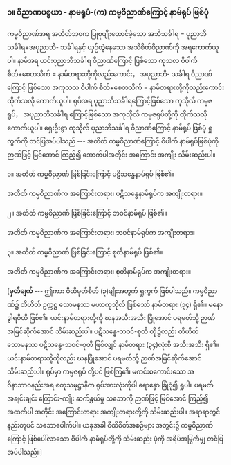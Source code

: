 ### ၁။ ဝိညာဏပစ္စယာ - နာမရူပံ-(က) ကမ္မဝိညာဏ်ကြောင့် နာမ်ရုပ် ဖြစ်ပုံ

ကမ္မဝိညာဏ်အရ အတိတ်ဘ၀က ပြုစုပျိုးထောင်ခဲ့သော အဘိသင်္ခါရ = ပုညာဘိသင်္ခါရ+အပုညာဘိ-
သင်္ခါရနှင့် ယှဉ်တွဲနေသော အသိစိတ်ဝိညာဏ်ကို အရကောက်ယူပါ။ နာမ်အရ ယင်းပုညာဘိသင်္ခါရ
ဝိညာဏ်ကြောင့် ဖြစ်သော ကုသလ ဝိပါက် စိတ်+စေတသိက် = နာမ်တရားတို့ကိုလည်းကောင်း， အပုညာဘိ-
သင်္ခါရ ဝိညာဏ်ကြောင့် ဖြစ်သော အကုသလ ဝိပါက် စိတ်+စေတသိက် = နာမ်တရားတို့ကိုလည်းကောင်း
ထိုက်သလို ကောက်ယူပါ။ ရုပ်အရ ပုညာဘိသင်္ခါရကြောင့်ဖြစ်သော ကုသိုလ် ကမ္မဇရုပ်， အပုညာဘိသင်္ခါရ
ကြောင့်ဖြစ်သော အကုသိုလ် ကမ္မဇရုပ်တို့ကို ထိုက်သလိုကောက်ယူပါ။ ရှေးဦးစွာ ကုသိုလ် ပုညာဘိသင်္ခါရ
ဝိညာဏ်ကြောင့် နာမ်ရုပ် ဖြစ်ပုံ ရှုကွက်ကို တင်ပြအပ်ပါသည် --- အတိတ် ကမ္မဝိညာဏ်ကြောင့် ဝိပါက်
နာမ်ရုပ်ဖြစ်ပုံကို ဉာဏ်ဖြင့် မြင်အောင် ကြည့်၍ အောက်ပါအတိုင်း အကြောင်း အကျိုး သိမ်းဆည်းပါ။

၁။ အတိတ် ကမ္မဝိညာဏ် ဖြစ်ခြင်းကြောင့် ပဋိသန္ဓေနာမ်ရုပ် ဖြစ်၏။

အတိတ် ကမ္မဝိညာဏ်က အကြောင်းတရား၊ ပဋိသန္ဓေနာမ်ရုပ်က အကျိုးတရား။

၂။ အတိတ် ကမ္မဝိညာဏ် ဖြစ်ခြင်းကြောင့် ဘဝင်နာမ်ရုပ် ဖြစ်၏။

အတိတ် ကမ္မဝိညာဏ်က အကြောင်းတရား၊ ဘဝင်နာမ်ရုပ်က အကျိုးတရား။

၃။ အတိတ် ကမ္မဝိညာဏ် ဖြစ်ခြင်းကြောင့် စုတိနာမ်ရုပ် ဖြစ်၏။

အတိတ် ကမ္မဝိညာဏ်က အကြောင်းတရား၊ စုတိနာမ်ရုပ်က အကျိုးတရား။

[**မှတ်ချက်** --- ဤကား ဝီထိမုတ်စိတ် (၃)မျိုးအတွက် ရှုကွက် ဖြစ်ပါသည်။ ကမ္မဝိညာဏ်၌ တိဟိတ် ဥက္ကဋ္ဌ
သောမနဿ မဟာကုသိုလ် ဖြစ်သော် နာမ်တရား (၃၄) ရှိ၏။ မနောဒွါရဝီထိ ဖြစ်၏။ ယင်းနာမ်တရားတို့ကို
ဃနအသီးအသီး ပြိုအောင် ပရမတ်သို့ ဉာဏ်အမြင်ဆိုက်အောင် သိမ်းဆည်းပါ။ ပဋိသန္ဓေ-ဘဝင်-စုတိ
တို့၌လည်း တိဟိတ် သောမနဿ ပဋိသန္ဓေ-ဘဝင်-စုတိ ဖြစ်လျှင် နာမ်တရား (၃၄)လုံးစီ အသီးအသီး ရှိ၏။
ယင်းနာမ်တရားတို့ကိုလည်း ဃနပြိုအောင် ပရမတ်သို့ ဉာဏ်အမြင်ဆိုက်အောင် သိမ်းဆည်းပါ။ ရုပ်မှာ ကမ္မဇရုပ်
တို့ပင် ဖြစ်ကြ၏၊ မကင်းစကောင်းသော အဝိနာဘာ၀နည်းအရ စတုသမုဋ္ဌာနိက ရုပ်အားလုံးကိုပါ ရောနှော
ခြုံငုံ၍ ရှုပါ။ ပရမတ်အချင်းချင်း ကြောင်း-ကျိုး ဆက်နွှယ်မှု သဘောကို ဉာဏ်ဖြင့် မြင်အောင် ကြည့်၍ အထက်ပါ
အတိုင်း အကြောင်းတရား အကျိုးတရားတို့ကို သိမ်းဆည်းပါ။ အရာရာတွင် နည်းတူပင် သဘောပေါက်ပါ။
ယခုအခါ ဝီထိစိတ်အစဉ်များ အတွင်း၌ ကမ္မဝိညာဏ်ကြောင့် ဖြစ်ပေါ်လာသော ဝိပါက် နာမ်ရုပ်တို့ကို သိမ်းဆည်း
ပုံကို အရိပ်အမြွက်မျှ တင်ပြအပ်ပါသည်။]
